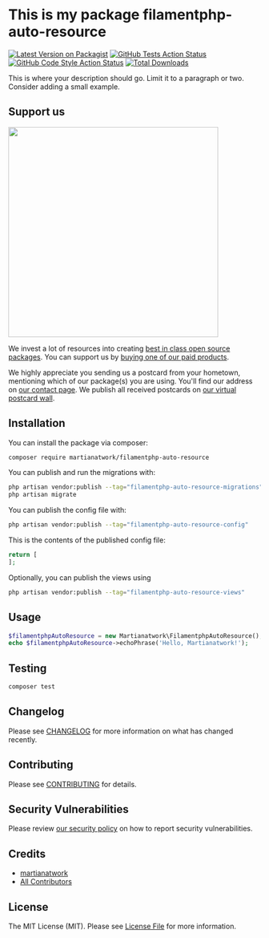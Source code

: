 # This is my package filamentphp-auto-resource

[![Latest Version on Packagist](https://img.shields.io/packagist/v/martianatwork/filamentphp-auto-resource.svg?style=flat-square)](https://packagist.org/packages/martianatwork/filamentphp-auto-resource)
[![GitHub Tests Action Status](https://img.shields.io/github/actions/workflow/status/martianatwork/filamentphp-auto-resource/run-tests.yml?branch=main&label=tests&style=flat-square)](https://github.com/martianatwork/filamentphp-auto-resource/actions?query=workflow%3Arun-tests+branch%3Amain)
[![GitHub Code Style Action Status](https://img.shields.io/github/actions/workflow/status/martianatwork/filamentphp-auto-resource/fix-php-code-style-issues.yml?branch=main&label=code%20style&style=flat-square)](https://github.com/martianatwork/filamentphp-auto-resource/actions?query=workflow%3A"Fix+PHP+code+style+issues"+branch%3Amain)
[![Total Downloads](https://img.shields.io/packagist/dt/martianatwork/filamentphp-auto-resource.svg?style=flat-square)](https://packagist.org/packages/martianatwork/filamentphp-auto-resource)

This is where your description should go. Limit it to a paragraph or two. Consider adding a small example.

## Support us

[<img src="https://github-ads.s3.eu-central-1.amazonaws.com/filamentphp-auto-resource.jpg?t=1" width="419px" />](https://spatie.be/github-ad-click/filamentphp-auto-resource)

We invest a lot of resources into creating [best in class open source packages](https://spatie.be/open-source). You can support us by [buying one of our paid products](https://spatie.be/open-source/support-us).

We highly appreciate you sending us a postcard from your hometown, mentioning which of our package(s) you are using. You'll find our address on [our contact page](https://spatie.be/about-us). We publish all received postcards on [our virtual postcard wall](https://spatie.be/open-source/postcards).

## Installation

You can install the package via composer:

```bash
composer require martianatwork/filamentphp-auto-resource
```

You can publish and run the migrations with:

```bash
php artisan vendor:publish --tag="filamentphp-auto-resource-migrations"
php artisan migrate
```

You can publish the config file with:

```bash
php artisan vendor:publish --tag="filamentphp-auto-resource-config"
```

This is the contents of the published config file:

```php
return [
];
```

Optionally, you can publish the views using

```bash
php artisan vendor:publish --tag="filamentphp-auto-resource-views"
```

## Usage

```php
$filamentphpAutoResource = new Martianatwork\FilamentphpAutoResource();
echo $filamentphpAutoResource->echoPhrase('Hello, Martianatwork!');
```

## Testing

```bash
composer test
```

## Changelog

Please see [CHANGELOG](CHANGELOG.md) for more information on what has changed recently.

## Contributing

Please see [CONTRIBUTING](CONTRIBUTING.md) for details.

## Security Vulnerabilities

Please review [our security policy](../../security/policy) on how to report security vulnerabilities.

## Credits

- [martianatwork](https://github.com/martianatwork)
- [All Contributors](../../contributors)

## License

The MIT License (MIT). Please see [License File](LICENSE.md) for more information.
